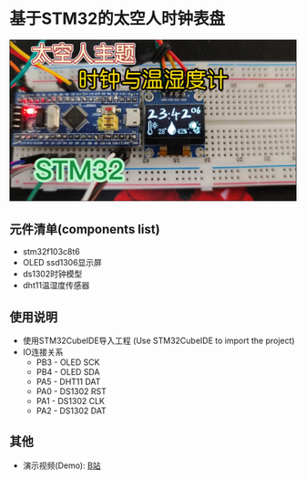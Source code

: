 # 基于STM32的太空人时钟表盘

<img src="images\STM32-Spaceman.jpg">

## 元件清单(components list)
- stm32f103c8t6
- OLED ssd1306显示屏
- ds1302时钟模型
- dht11温湿度传感器
  
## 使用说明
- 使用STM32CubeIDE导入工程 (Use STM32CubeIDE to import the project)
- IO连接关系
  - PB3 - OLED SCK
  - PB4 - OLED SDA
  - PA5 - DHT11 DAT
  - PA0 - DS1302 RST
  - PA1 - DS1302 CLK
  - PA2 - DS1302 DAT

## 其他
- 演示视频(Demo): [B站](https://www.bilibili.com/video/BV1LB4y187Ct)
